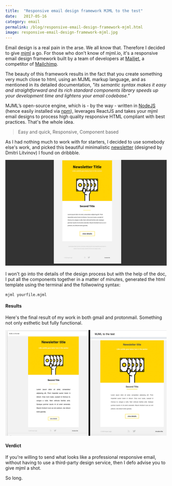 ```yaml
---
title:  "Responsive email design framework MJML to the test"
date:   2017-05-16
category: email
permalink: /blog/responsive-email-design-framework-mjml.html
image: responsive-email-design-framework-mjml.jpg
---
```

Email design is a real pain in the arse. We all know that. Therefore I decided to give [mjml](https://mjml.io/) a go. For those who don't know of mjml.io, it's a responsive email design framework built by a team of developers at [Mailjet](https://www.mailjet.com), a competitor of [Mailchimp](https://mailchimp.com/).

The beauty of this framework results in the fact that you create something very much close to html, using an MJML markup language, and as mentioned in its detailed documentation, *"its semantic syntax makes it easy and straightforward and its rich standard components library speeds up your development time and lightens your email codebase."*

MJML’s open-source engine, which is - by the way - written in [NodeJS](https://nodejs.org/en/) (hence easily installed via [npm](https://www.npmjs.com/package/mjml)), leverages ReactJS and takes your mjml email designs to process high quality responsive HTML compliant with best practices. That's the whole idea.

> Easy and quick, Responsive, Component based

As I had nothing much to work with for starters, I decided to use somebody else's work, and picked this beautiful minimalistic [newsletter](https://dribbble.com/shots/1518379-Newsletter) (designed by Dmitri Litvinov) I found on dribbble.

![newsletter model](./images/mjml-dribbble-model.jpg "newsletter model")

I won't go into the details of the design process but with the help of the doc, I put all the components together in a matter of minutes, generated the html template using the terminal and the follwowing syntax:

```
mjml yourfile.mjml
```

#### Results

Here's the final result of my work in both gmail and protonmail. 
Something not only esthetic but fully functional.

![mjml results](./images/mjml-results.jpg "mjml results")

#### Verdict

If you're willing to send what looks like a professional responsive email, without having to use a third-party design service, then I defo advise you to give mjml a shot.


So long.